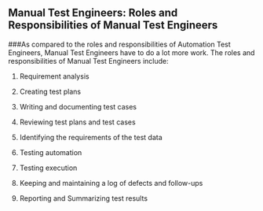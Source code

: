 ## Manual Test Engineers: Roles and Responsibilities of Manual Test Engineers

###As compared to the roles and responsibilities of Automation Test Engineers, 
Manual Test Engineers have to do a lot more work. The roles and responsibilities of Manual Test Engineers include:

1. Requirement analysis

2. Creating test plans

3. Writing and documenting test cases

4. Reviewing test plans and test cases

5. Identifying the requirements of the test data

6. Testing automation

7. Testing execution

8. Keeping and maintaining a log of defects and follow-ups

9. Reporting and Summarizing test results
